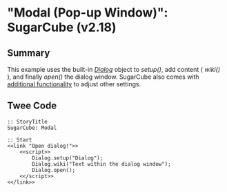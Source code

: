 # "Modal (Pop-up Window)": SugarCube (v2.18)

## Summary
This example uses the built-in [*Dialog*](http://www.motoslave.net/sugarcube/2/docs/api-dialog.html) object to *setup()*, add content ( *wiki()* ), and finally *open()* the dialog window. SugarCube also comes with [additional functionality](http://www.motoslave.net/sugarcube/2/docs/api-dialog.html) to adjust other settings.

## Twee Code

```
:: StoryTitle
SugarCube: Modal

:: Start
<<link "Open dialog!">>
	<<script>>
		Dialog.setup("Dialog");
		Dialog.wiki("Text within the dialog window");
		Dialog.open();
	<</script>>
<</link>>


```
